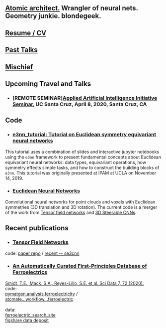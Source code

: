 ## [Atomic architect.](https://cs.lbl.gov/news-media/news/2018/tess-smidt-atomic-architect-and-2018-luis-alvarez-fellow/) Wrangler of neural nets. Geometry junkie. blondegeek.

## [Resume / CV](/resume)

## [Past Talks](/talks)

## [Mischief](/mischief)

## Upcoming Travel and Talks
* ### [REMOTE SEMINAR][Applied Artificial Intelligence Initiative Seminar](https://aaii.ucsc.edu/aaii-seminars/), UC Santa Cruz, April 8, 2020, Santa Cruz, CA

## Code
* ### [e3nn_tutorial: Tutorial on Euclidean symmetry equivariant neural networks](https://blondegeek.github.io/e3nn_tutorial/)
This tutorial uses a combination of slides and interactive jupyter notebooks using the `e3nn` framework to present fundamental concepts about Euclidean equivariant neural networks: data types, equivariant operations, how symmetry effects simple tasks, and how to construct the building blocks of `e3nn`. This tutorial was originally presented at IPAM at UCLA on November 14, 2019. 

* ### [Euclidean Neural Networks](https://github.com/e3nn/e3nn)
Convolutional neural networks for point clouds and voxels with Euclidean symmetries (3D translation and 3D rotation). The current code is a merger of the work from [Tensor field networks](https://arxiv.org/abs/1802.08219) and [3D Steerable CNNs](https://arxiv.org/abs/1807.02547).

## Recent publications
* ### [Tensor Field Networks](https://arxiv.org/abs/1802.08219) 
code: [paper repo](https://github.com/tensorfieldnetworks/tensorfieldnetworks) / [recent -- se3cnn](https://github.com/mariogeiger/se3cnn)

* ### [An Automatically Curated First-Principles Database of Ferroelectrics](https://doi.org/10.1038/s41597-020-0407-9) 
[Smidt, T.E., Mack, S.A., Reyes-Lillo, S.E. et al. Sci Data 7, 72 (2020).](https://www.nature.com/articles/s41597-020-0407-9#citeas)
<br>
code:
<br>
[pymatgen.analysis.ferroelectricity](https://github.com/materialsproject/pymatgen/tree/master/pymatgen/analysis/ferroelectricity) /
<br>
[atomate...workflow...ferroelectric](https://github.com/hackingmaterials/atomate/blob/master/atomate/vasp/workflows/base/ferroelectric.py)
<br>
<br>
data:
<br>
[ferroelectric_search_site](https://blondegeek.github.io/ferroelectric_search_site/)
<br>
[figshare data deposit](https://dx.doi.org/10.6084/m9.figshare.6025634)
